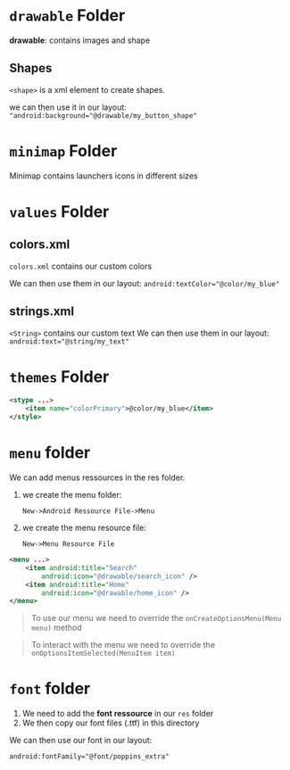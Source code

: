 # `drawable` Folder

**drawable**: contains images and shape

## Shapes

`<shape>` is a xml element to create shapes.

we can then use it in our layout: `"android:background="@drawable/my_button_shape"`

# `minimap` Folder

Minimap contains launchers icons in different sizes

# `values` Folder

## colors.xml

`colors.xml` contains our custom colors

We can then use them in our layout:
`android:textColor="@color/my_blue"`

## strings.xml

`<String>` contains our custom text
We can then use them in our layout:
`android:text="@string/my_text"`

# `themes` Folder

```xml
<stype ...>
    <item name="colorPrimary">@color/my_blue</item>
</style>
```

# `menu` folder

We can add menus ressources in the res folder.

1. we create the menu folder:

    `New->Android Ressource File->Menu`

2. we create the menu resource file:

    `New->Menu Resource File`

```xml
<menu ...>
    <item android:title="Search"
        android:icon="@drawable/search_icon" />
    <item android:title="Home"
        android:icon="@drawable/home_icon" />
</menu>
```

> To use our menu we need to override the `onCreateOptionsMenu(Menu menu)` method

> To interact with the menu we need to override the `onOptionsItemSelected(MenuItem item)`

# `font` folder

1. We need to add the **font ressource** in our `res` folder
2. We then copy our font files (.ttf) in this directory

We can then use our font in our layout:

```xml
android:fontFamily="@font/poppins_extra"
```
